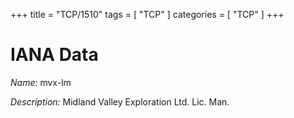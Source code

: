 +++
title = "TCP/1510"
tags = [ "TCP" ]
categories = [ "TCP" ]
+++

# IANA Data

_Name:_ mvx-lm

_Description:_ Midland Valley Exploration Ltd. Lic. Man.

